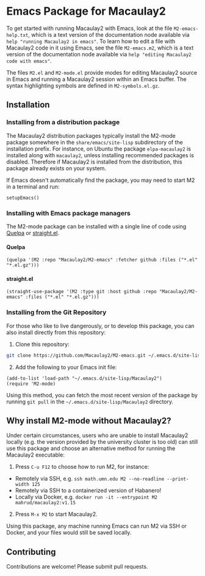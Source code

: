 Emacs Package for Macaulay2
===========================

To get started with running Macaulay2 with Emacs, look at the file `M2-emacs-help.txt`, which is a text version of the documentation node available via `help "running Macaulay2 in emacs"`. To learn how to edit a file with Macaulay2 code in it using Emacs, see the file `M2-emacs.m2`, which is a text version of the documentation node available via `help "editing Macaulay2 code with emacs"`.

The files `M2.el` and `M2-mode.el` provide modes for editing Macaulay2 source in Emacs and running a Macaulay2 session within an Emacs buffer. The syntax highlighting symbols are defined in `M2-symbols.el.gz`.

## Installation

### Installing from a distribution package

The Macaulay2 distribution packages typically install the M2-mode package somewhere in the `share/emacs/site-lisp` subdirectory of the installation prefix. For instance, on Ubuntu the package `elpa-macaulay2` is installed along with `macaulay2`, unless installing recommended packages is disabled. Therefore if Macaulay2 is installed from the distribution, this package already exists on your system.

If Emacs doesn't automatically find the package, you may need to start M2 in a terminal and run:
```m2
setupEmacs()
```

<!--
### Installing from MELPA

Alternatively, for those who would like to install M2-mode without installing Macaulay2 itself, you can install this package from MELPA:

1. Add the following to your Emacs init file (`~/.emacs`) to [enable the MELPA repository](https://melpa.org/#/getting-started):
```elisp
(package-initialize)

(setq package-archives '(("melpa" . "https://melpa.org/packages/")))
```

2. Press `M-x package-list-packages`, then find and install M2-mode.
-->

### Installing with Emacs package managers

The M2-mode package can be installed with a single line of code using [Quelpa](https://github.com/quelpa/quelpa) or [straight.el](https://github.com/radian-software/straight.el).

#### Quelpa

```elisp
(quelpa '(M2 :repo "Macaulay2/M2-emacs" :fetcher github :files ("*.el" "*.el.gz")))
```

#### straight.el

```elisp
(straight-use-package '(M2 :type git :host github :repo "Macaulay2/M2-emacs" :files ("*.el" "*.el.gz")))
```

### Installing from the Git Repository

For those who like to live dangerously, or to develop this package, you can also install directly from this repository:

1. Clone this repository:
```bash
git clone https://github.com/Macaulay2/M2-emacs.git ~/.emacs.d/site-lisp/Macaulay2
```

2. Add the following to your Emacs init file:
```elisp
(add-to-list 'load-path "~/.emacs.d/site-lisp/Macaulay2")
(require 'M2-mode)
```

Using this method, you can fetch the most recent version of the package by running `git pull` in the `~/.emacs.d/site-lisp/Macaulay2` directory.

## Why install M2-mode without Macaulay2?

Under certain circumstances, users who are unable to install Macaulay2 locally (e.g. the version provided by the university cluster is too old) can still use this package and choose an alternative method for running the Macaulay2 executable:

1. Press `C-u F12` to choose how to run M2, for instance:
  - Remotely via SSH, e.g. `ssh math.umn.edu M2 --no-readline --print-width 125`
  - Remotely via SSH to a containerized version of Habanero!
  - Locally via Docker, e.g. `docker run -it --entrypoint M2 mahrud/macaulay2:v1.15`

2. Press `M-x M2` to start Macaulay2.

Using this package, any machine running Emacs can run M2 via SSH or Docker, and your files would still be saved locally.

## Contributing

Contributions are welcome! Please submit pull requests.
